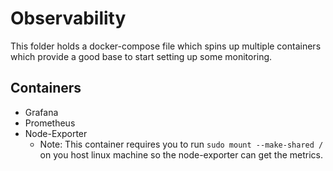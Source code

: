 # Observability
This folder holds a docker-compose file which spins up multiple containers which provide a good base to start setting up some monitoring. 

## Containers
+ Grafana
+ Prometheus
+ Node-Exporter
  + Note: This container requires you to run `sudo mount --make-shared /` on you host linux machine so the node-exporter can get the metrics.

